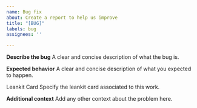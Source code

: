 ```yaml
---
name: Bug fix
about: Create a report to help us improve
title: "[BUG]"
labels: bug
assignees: ''

---
```


**Describe the bug**
A clear and concise description of what the bug is.

**Expected behavior**
A clear and concise description of what you expected to happen.

Leankit Card
Specify the leankit card associated to this work.

**Additional context**
Add any other context about the problem here.
